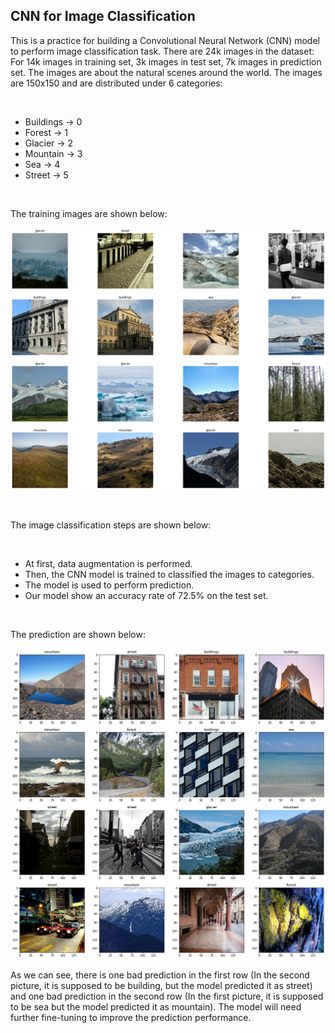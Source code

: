## CNN for Image Classification

This is a practice for building a Convolutional Neural Network (CNN) model to perform image classification task. There are 24k images in the dataset: For 14k images in training set, 3k images in test set, 7k images in prediction set. The images are about the natural scenes around the world. The images are 150x150 and are distributed under 6 categories:

</br>

- Buildings -> 0
- Forest -> 1
- Glacier -> 2
- Mountain -> 3
- Sea -> 4
- Street -> 5

</br>

The training images are shown below:

![](train_image.png)

</br>

The image classification steps are shown below:

</br>

- At first, data augmentation is performed.
- Then, the CNN model is trained to classified the images to categories.
- The model is used to perform prediction.
- Our model show an accuracy rate of 72.5% on the test set.

</br>

The prediction are shown below:

![](predict_image.png)

As we can see, there is one bad prediction in the first row (In the second picture, it is supposed to be building, but the model predicted it as street) and one bad prediction in the second row (In the first picture, it is supposed to be sea but the model predicted it as mountain). The model will need further fine-tuning to improve the prediction performance. 
